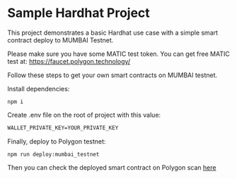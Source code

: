 # Sample Hardhat Project

This project demonstrates a basic Hardhat use case with a simple smart contract deploy to MUMBAI Testnet.

Please make sure you have some MATIC test token. You can get free MATIC test at: https://faucet.polygon.technology/

Follow these steps to get your own smart contracts on MUMBAI testnet.

Install dependencies:

```shell
npm i
```

Create .env file on the root of project with this value:

```txt
WALLET_PRIVATE_KEY=YOUR_PRIVATE_KEY
```

Finally, deploy to Polygon testnet:

```shell
npm run deploy:mumbai_testnet
```

Then you can check the deployed smart contract on Polygon scan [here](https://mumbai.polygonscan.com/tx/0xe5a267971d9c7fa7f11f5a21165db8c504a7b1cd02b16f8740559808e7a27d76)
